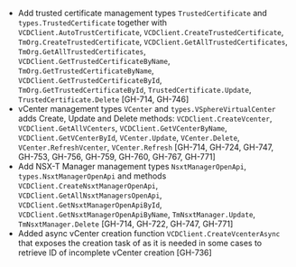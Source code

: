 * Add trusted certificate management types `TrustedCertificate` and `types.TrustedCertificate`
  together with `VCDClient.AutoTrustCertificate`, `VCDClient.CreateTrustedCertificate`,
  `TmOrg.CreateTrustedCertificate`, `VCDClient.GetAllTrustedCertificates`, `TmOrg.GetAllTrustedCertificates`,
  `VCDClient.GetTrustedCertificateByName`, `TmOrg.GetTrustedCertificateByName`,
  `VCDClient.GetTrustedCertificateById`, `TmOrg.GetTrustedCertificateById`, `TrustedCertificate.Update`, `TrustedCertificate.Delete`
  [GH-714, GH-746]
* vCenter management types `VCenter` and `types.VSphereVirtualCenter` adds Create, Update and Delete
 methods: `VCDClient.CreateVcenter`, `VCDClient.GetAllVCenters`, `VCDClient.GetVCenterByName`,
 `VCDClient.GetVCenterById`, `VCenter.Update`, `VCenter.Delete`, `VCenter.RefreshVcenter`,
 `VCenter.Refresh` [GH-714, GH-724, GH-747, GH-753, GH-756, GH-759, GH-760, GH-767, GH-771]
* Add NSX-T Manager management types `NsxtManagerOpenApi`, `types.NsxtManagerOpenApi` and methods
  `VCDClient.CreateNsxtManagerOpenApi`, `VCDClient.GetAllNsxtManagersOpenApi`,
  `VCDClient.GetNsxtManagerOpenApiById`, `VCDClient.GetNsxtManagerOpenApiByName`,
  `TmNsxtManager.Update`, `TmNsxtManager.Delete` [GH-714, GH-722, GH-747, GH-771]
* Added async vCenter creation function `VCDClient.CreateVcenterAsync` that exposes the creation
  task of as it is needed in some cases to retrieve ID of incomplete vCenter creation [GH-736]
